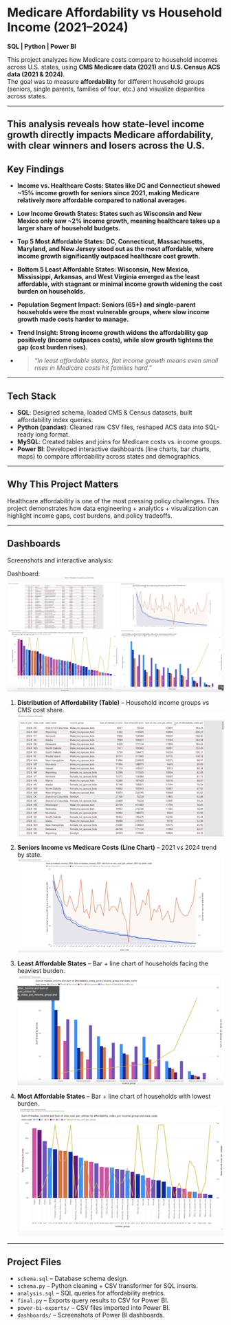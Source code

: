 # Medicare Affordability vs Household Income (2021–2024)

**SQL | Python | Power BI**

This project analyzes how Medicare costs compare to household incomes across U.S. states, using **CMS Medicare data (2021)** and **U.S. Census ACS data (2021 & 2024)**.  
The goal was to measure **affordability** for different household groups (seniors, single parents, families of four, etc.) and visualize disparities across states.

---
## This analysis reveals how state-level income growth directly impacts Medicare affordability, with clear winners and losers across the U.S.

## Key Findings
- **Income vs. Healthcare Costs: States like DC and Connecticut showed ~15% income growth for seniors since 2021, making Medicare relatively more affordable compared to national
  averages.**
- **Low Income Growth States: States such as Wisconsin and New Mexico only saw ~2% income growth, meaning healthcare takes up a larger share of household budgets.**
- **Top 5 Most Affordable States: DC, Connecticut, Massachusetts, Maryland, and New Jersey stood out as the most affordable, where income growth significantly outpaced healthcare
  cost growth.**
- **Bottom 5 Least Affordable States: Wisconsin, New Mexico, Mississippi, Arkansas, and West Virginia emerged as the least affordable, with stagnant or minimal income growth
  widening the cost burden on households.**
- **Population Segment Impact: Seniors (65+) and single-parent households were the most vulnerable groups, where slow income growth made costs harder to manage.**
- **Trend Insight: Strong income growth widens the affordability gap positively (income outpaces costs), while slow growth tightens the gap (cost burden rises).**

- > *“In least affordable states, flat income growth means even small rises in Medicare costs hit families hard.”*

---

## Tech Stack
- **SQL**: Designed schema, loaded CMS & Census datasets, built affordability index queries.  
- **Python (pandas)**: Cleaned raw CSV files, reshaped ACS data into SQL-ready long format.  
- **MySQL**: Created tables and joins for Medicare costs vs. income groups.  
- **Power BI**: Developed interactive dashboards (line charts, bar charts, maps) to compare affordability across states and demographics.  

---

## Why This Project Matters

Healthcare affordability is one of the most pressing policy challenges.
This project demonstrates how data engineering + analytics + visualization can highlight income gaps, cost burdens, and policy tradeoffs.

---

## Dashboards
Screenshots and interactive analysis:  

Dashboard: ![Dashboard](visuals/dashboard.png)

1. **Distribution of Affordability (Table)** – Household income groups vs CMS cost share.
  ![Afforability](visuals/affordability.png)
  
2. **Seniors Income vs Medicare Costs (Line Chart)** – 2021 vs 2024 trend by state.
  ![Seniors](visuals/senior.png)
   
3. **Least Affordable States** – Bar + line chart of households facing the heaviest burden.
  ![Least](visuals/least.png)
     
4. **Most Affordable States** – Bar + line chart of households with lowest burden.
   ![Most](visuals/most.png)

---

##  Project Files
- `schema.sql` – Database schema design.  
- `schema.py` – Python cleaning + CSV transformer for SQL inserts.  
- `analysis.sql` – SQL queries for affordability metrics.  
- `final.py` – Exports query results to CSV for Power BI.  
- `power-bi-exports/` – CSV files imported into Power BI.  
- `dashboards/` – Screenshots of Power BI dashboards.  


